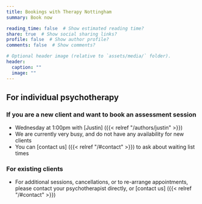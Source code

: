 ```yaml
---
title: Bookings with Therapy Nottingham
summary: Book now

reading_time: false  # Show estimated reading time?
share: true  # Show social sharing links?
profile: false  # Show author profile?
comments: false  # Show comments?

# Optional header image (relative to `assets/media/` folder).
header:
  caption: ""
  image: ""
---
```

## For individual psychotherapy

### If you are a new client and want to book an assessment session

- Wednesday at 1:00pm with [Justin] ({{< relref "/authors/justin" >}})
- We are currently very busy, and do not have any availability for new clients
- You can [contact us] ({{< relref "/#contact" >}}) to ask about waiting list times

### For existing clients

- For additional sessions, cancellations, or to re-arrange appointments, please contact your psychotherapist directly, or [contact us] ({{< relref "/#contact" >}})
